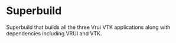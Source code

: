 Superbuild
=================

Superbuild that builds all the three Vrui VTK applications along with
dependencies including VRUI and VTK.
